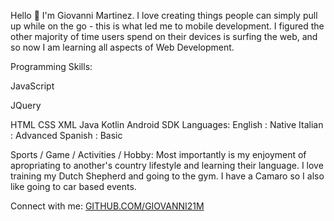Hello 👋
I'm Giovanni Martinez. I love creating things people can simply pull up while on the go - this is what led me to mobile development.
I figured the other majority of time users spend on their devices is surfing the web, and so now I am learning all aspects of Web Development.

Programming Skills:

JavaScript

JQuery

HTML
CSS
XML
Java
Kotlin
Android SDK
Languages:
English : Native
󠁧󠁢󠁥Italian : Advanced
Spanish : Basic

Sports / Game / Activities / Hobby:
Most importantly is my enjoyment of apropriating to another's country lifestyle and learning their language. I love training my Dutch Shepherd 
and going to the gym. I have a Camaro so I also like going to car based events.

Connect with me:
[GITHUB.COM/GIOVANNI21M](github.com/giovanni21m)
